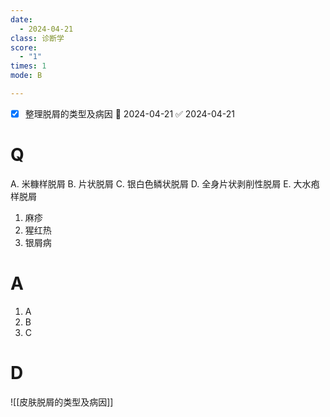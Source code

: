 ```yaml
---
date:
  - 2024-04-21
class: 诊断学
score:
  - "1"
times: 1
mode: B

--- 
```

- [x] 整理脱屑的类型及病因 📅 2024-04-21 ✅ 2024-04-21


# Q
A. 米糠样脱屑 B. 片状脱屑 C. 银白色鳞状脱屑
D. 全身片状剥削性脱屑 E. 大水疱样脱屑

1. 麻疹
2. 猩红热
3. 银屑病

# A

1. A
2. B
3. C



# D
![[皮肤脱屑的类型及病因]]